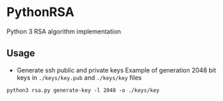 # PythonRSA
Python 3 RSA algorithm implementation

## Usage

- Generate ssh public and private keys
Example of generation 2048 bit keys in ```./keys/key.pub``` and ```./keys/key``` files
```
python3 rsa.py generate-key -l 2048 -o ./keys/key
```
